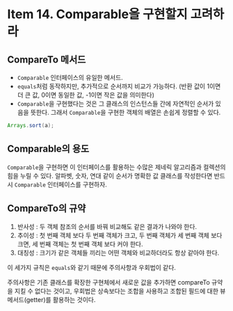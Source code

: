 # Item 14. Comparable을 구현할지 고려하라

## CompareTo 메서드
* `Comparable` 인터페이스의 유일한 메서드. 
* `equals`처럼 동작하지만, 추가적으로 순서까지 비교가 가능하다.
(반환 값이 1이면 더 큰 값, 0이면 동일한 값, -1이면 작은 값을 의미한다) 
* `Comparable`을 구현했다는 것은 그 클래스의 인스턴스들 간에 자연적인 순서가 있음을 뜻한다.
그래서 `Comparable`을 구현한 객체의 배열은 손쉽게 정렬할 수 있다.

```java
Arrays.sort(a);
```

## Comparable의 용도
`Comparable`을 구현하면 이 인터페이스를 활용하는 수많은 제네릭 알고리즘과 컬렉션의 힘을 누릴 수 있다. 
알파벳, 숫자, 연대 같이 순서가 명확한 값 클래스를 작성한다면 반드시 `Comparable` 인터페이스를 구현하자.

## CompareTo의 규약
1. 반사성 : 두 객체 참조의 순서를 바꿔 비교해도 같은 결과가 나와야 한다.
2. 추이성 : 첫 번째 객체 보다 두 번째 객체가 크고, 두 번째 객체가 세 번째 객체 보다 크면, 세 번째 객체는 첫 번째 객체 보다 커야 한다.
3. 대칭성 : 크기가 같은 객체들 끼리는 어떤 객체와 비교하더라도 항상 같아야 한다.

이 세가지 규칙은 `equals`와 같기 때문에 주의사항과 우회법이 같다.

주의사항은 기존 클래스를 확장한 구현체에서 새로운 값을 추가하면 compareTo 규약을 지킬 수 없다는 것이고,
우회법은 상속보다는 조합을 사용하고 조합된 필드에 대한 뷰 메서드(getter)를 활용하는 것이다.